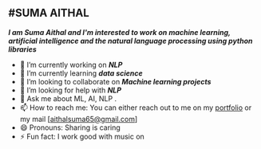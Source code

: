 #SUMA AITHAL
-----------------------------------------------------------------------------------------------------------------------------------------------------------------------
***I am Suma Aithal and I'm interested to work on machine learning, artificial intelligence and the natural language processing using python libraries***

- 🔭 I’m currently working on ***NLP***
- 🌱 I’m currently learning ***data science***
- 👯 I’m looking to collaborate on ***Machine learning projects*** 
- 🤔 I’m looking for help with ***NLP***
- 💬 Ask me about ML, AI, NLP .
- 📫 How to reach me: You can either reach out to me on my [portfolio](http://linkedin.com/in/suma-aithal-76a23614a) or my mail [aithalsuma65@gmail.com]
- 😄 Pronouns: Sharing is caring
- ⚡ Fun fact: I work good with music on
